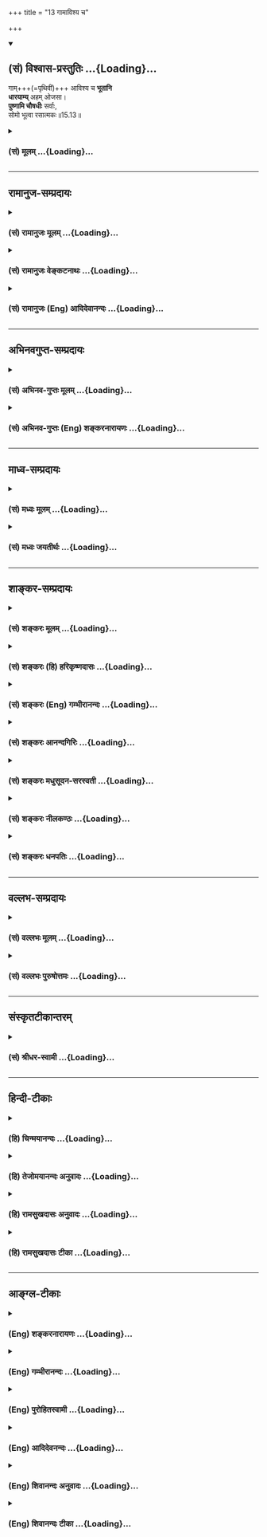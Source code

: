 +++
title = "13 गामाविश्य च"

+++
<div class="js_include" newlevelforh1="2" title="(सं) विश्वास-प्रस्तुतिः" unfilled url="/purANam_vaiShNavam/mahAbhAratam/06-bhIShma-parva/03-bhagavad-gItA-parva/saMskRtam/vishvAsa-prastutiH/15_puruShottama-yogaH/13_gAmAvishya_cha.md">
<details open><summary><h2>(सं) विश्वास-प्रस्तुतिः ...{Loading}...</h2></summary>

गाम्+++(=पृथिवीं)+++ आविश्य च **भूतानि**  
**धारयाम्य्** अहम् ओजसा।  
**पुष्णामि चौषधीः** सर्वाः,  
सोमो भूत्वा रसात्मकः॥15.13॥
</details>
</div>
<div class="js_include collapsed" newlevelforh1="3" title="(सं) मूलम्" unfilled url="/purANam_vaiShNavam/mahAbhAratam/06-bhIShma-parva/03-bhagavad-gItA-parva/saMskRtam/mUlam/15_puruShottama-yogaH/13_gAmAvishya_cha.md">
<details><summary><h3>(सं) मूलम् ...{Loading}...</h3></summary>

गामाविश्य च भूतानि धारयाम्यहमोजसा।  
पुष्णामि चौषधीः सर्वाः सोमो भूत्वा रसात्मकः।।15.13।।
</details>
</div>


_________________
## रामानुज-सम्प्रदायः
<div class="js_include collapsed" newlevelforh1="3" title="(सं) रामानुजः मूलम्" unfilled url="/purANam_vaiShNavam/mahAbhAratam/06-bhIShma-parva/03-bhagavad-gItA-parva/saMskRtam/rAmAnujaH/mUlam/15_puruShottama-yogaH/13_gAmAvishya_cha.md">
<details><summary><h3>(सं) रामानुजः मूलम् ...{Loading}...</h3></summary>

।।15.13।।**अहं [गां]** पृथिवीम् **आविश्य** सर्वाणि **भूतानि ओजसा** मम
अप्रतिहतसामर्थ्येन **धारयामि।** तथा अहम् अमृतरसमयः **सोमो भूत्वा
सर्वौषधीः पुष्णामि।**

</details>
</div>
<div class="js_include collapsed" newlevelforh1="3" title="(सं) रामानुजः वेङ्कटनाथः" unfilled url="/purANam_vaiShNavam/mahAbhAratam/06-bhIShma-parva/03-bhagavad-gItA-parva/saMskRtam/rAmAnujaH/venkaTanAthaH/15_puruShottama-yogaH/13_gAmAvishya_cha.md">
<details><summary><h3>(सं) रामानुजः वेङ्कटनाथः ...{Loading}...</h3></summary>

  
  
।।15.13।। एवमन्येषामपि सर्वेषां तत्तद्विशेषकार्यजननशक्तिः स्वकीयेति
पृथिवीसोमवैश्वानराणां धारणाप्यायनपचनशक्तिभिरुपलक्ष्यते; अन्यथा
स्वशक्तिमात्रकथने प्रकृतवैरूप्यादित्यभिप्रायेणाहपृथिव्याश्च भूतधारिण्या
धारकत्वशक्तिर्मदीयेति। सर्वाणीति -- चराणि स्थावराणि चेत्यर्थः। अन्ये हि
पदार्थाः प्रतिघातिना संयोगेन धारयन्ति अतस्तद्व्यवच्छेदार्थंओजसा इति
स्वासाधारणशक्तिनिर्देशः। तदभावे पृथिव्या धारकत्वशक्तिः
प्रतिहन्येतेत्यभिप्रायेणाहममाप्रतिहतसामर्थ्येनेति। श्रूयते च येन
द्यौरुग्रा पृथिवी च दृढा \[यजुः.का.1।8।5\] स दाधार पृथिवीं द्यामुतेमां
\[ऋक्सं.8।7।3।1\] येनेमे विधृते उभे। विष्णुना विधृते भूमी एतस्य वा
अक्षरस्य प्रशासने गार्गि द्यावापृथिव्यौ विधृते तिष्ठतः \[बृ.उ.3।8।9\]
इति। सोमत्वाकारोऽत्र रसात्मक इति विशेष्यते; तेन पोषणद्वारविवक्षामाह --
अमृतरसमयः सोमो भूत्वेति। अत्र विशेषणशक्त्या रसैः,पुष्णामीति गम्यते।  
  

</details>
</div>
<div class="js_include collapsed" newlevelforh1="3" title="(सं) रामानुजः (Eng) आदिदेवानन्दः" unfilled url="/purANam_vaiShNavam/mahAbhAratam/06-bhIShma-parva/03-bhagavad-gItA-parva/saMskRtam/rAmAnujaH/english/AdidevAnandaH/15_puruShottama-yogaH/13_gAmAvishya_cha.md">
<details><summary><h3>(सं) रामानुजः (Eng) आदिदेवानन्दः ...{Loading}...</h3></summary>

15.13 Entering the earth I uphold all beings by My strength, namely, by My irresistible power, Likewise, becoming the Soma consisting of the juice of the nectar, I nourish all herbs.

</details>
</div>


_________________
## अभिनवगुप्त-सम्प्रदायः
<div class="js_include collapsed" newlevelforh1="3" title="(सं) अभिनव-गुप्तः मूलम्" unfilled url="/purANam_vaiShNavam/mahAbhAratam/06-bhIShma-parva/03-bhagavad-gItA-parva/saMskRtam/abhinava-guptaH/mUlam/15_puruShottama-yogaH/13_gAmAvishya_cha.md">
<details><summary><h3>(सं) अभिनव-गुप्तः मूलम् ...{Loading}...</h3></summary>

।।15.12 -- 15.14।। यदादित्येत्यादि चतुर्विधमित्यन्तम्।
अर्कादितेजस्त्रयरूपतया दशमाध्यायसूचितसृष्टिस्थितिसंहार \[कर्तृत्व\]
प्रकटीकरणे श्रीगुरवः प्राहुः +++(;N श्रीगुरवस्त्त्वाहुः)+++ -- भूतपञ्चकस्य
समस्तव्यस्ततया यल्लोकधारकत्वं ( लोकद्वयाधारकत्वं च) तद्भगवत एव
माहेश्वर्यमित्येतदनेन \[उक्तमिति\]। तथाहि -- रवितेजसः प्रकाशकत्वं
धारकत्वं च तेजोधराद्वयतादात्म्यात्। तदेतदुक्तम् यदादित्यगतम् इति
गामाविश्य च इति चार्धद्वयेन। चान्द्रं तेजः प्रकाशकं पोषकं च;
धराजलतेजोयोगात् +++(K. omits धरा)+++। तदुक्तम् यच्चन्द्रमसि इत्यनेन भागेन
पुष्णामि चौषधीः सर्वाः सोमो भूत्वा रसात्मकः +++(;N omit चौषधीः -- त्मकः)+++
इति चार्धश्लोकेन। वाह्नं तु तेजः प्रकाशनशोषणदहनस्वेदनपचनात्मकं
पृथिव्यप्तेजोवायुयोगात्। तदेतदिहोक्तम् +++(N तदेवेहोक्तम्)+++ यच्चाग्नौ
इत्यनेन; अहं वैश्वानरः इत्यनेन च +++(S;;N इति श्लोकेन च)+++। नभस्तु
बोधावकाशरूपतया सर्वगतमेव।

</details>
</div>
<div class="js_include collapsed" newlevelforh1="3" title="(सं) अभिनव-गुप्तः (Eng) शङ्करनारायणः" unfilled url="/purANam_vaiShNavam/mahAbhAratam/06-bhIShma-parva/03-bhagavad-gItA-parva/saMskRtam/abhinava-guptaH/english/shankaranArAyaNaH/15_puruShottama-yogaH/13_gAmAvishya_cha.md">
<details><summary><h3>(सं) अभिनव-गुप्तः (Eng) शङ्करनारायणः ...{Loading}...</h3></summary>

15.13 See Comment under 15.14

</details>
</div>


_________________
## माध्व-सम्प्रदायः
<div class="js_include collapsed" newlevelforh1="3" title="(सं) मध्वः मूलम्" unfilled url="/purANam_vaiShNavam/mahAbhAratam/06-bhIShma-parva/03-bhagavad-gItA-parva/saMskRtam/madhvaH/mUlam/15_puruShottama-yogaH/13_gAmAvishya_cha.md">
<details><summary><h3>(सं) मध्वः मूलम् ...{Loading}...</h3></summary>

।।15.12 -- 15.14।। पूर्वोक्तमेव ज्ञानं प्रपञ्चयति --
यदादित्यगतमित्यादिना। गां भूमिम्।

</details>
</div>
<div class="js_include collapsed" newlevelforh1="3" title="(सं) मध्वः जयतीर्थः" unfilled url="/purANam_vaiShNavam/mahAbhAratam/06-bhIShma-parva/03-bhagavad-gItA-parva/saMskRtam/madhvaH/jayatIrthaH/15_puruShottama-yogaH/13_gAmAvishya_cha.md">
<details><summary><h3>(सं) मध्वः जयतीर्थः ...{Loading}...</h3></summary>

।।15.13 -- 15.14।। धेनोरावेशो न भूतधारणे कारणमित्यत आह -- **गामि**ति।

</details>
</div>


_________________
## शाङ्कर-सम्प्रदायः
<div class="js_include collapsed" newlevelforh1="3" title="(सं) शङ्करः मूलम्" unfilled url="/purANam_vaiShNavam/mahAbhAratam/06-bhIShma-parva/03-bhagavad-gItA-parva/saMskRtam/shankaraH/mUlam/15_puruShottama-yogaH/13_gAmAvishya_cha.md">
<details><summary><h3>(सं) शङ्करः मूलम् ...{Loading}...</h3></summary>

।।15.13।। -- **गां** पृथिवीम् **आविश्य** प्रविश्य **धारयामि भूतानि**
जगत् **अहम् ओजसा** बलेन यत् बलं कामरागविवर्जितम् ऐश्वरं रूपं
जगद्विधारणाय पृथिव्याम् आविष्टं येन पृथिवी गुर्वी न अधः पतति न विदीर्यते
च। तथा च मन्त्रवर्णः -- येन द्यौरुग्रा पृथिवी च दृढा (तै0 सं0 4।1।8)
इति; स दाधार पृथिवीम् (तै0 सं0 4।1।8) इत्यादिश्च। अतः गामाविश्य च भूतानि
चराचराणि धारयामि इति युक्तमुक्तम्। किं च; पृथिव्यां जाताः **ओषधीः
सर्वाः** व्रीहियवाद्याः **पुष्णामि** पुष्टिमतीः रसस्वादुमतीश्च करोमि
**सोमो भूत्वा रसात्मकः** सोमः सन् रसात्मकः रसस्वभावः। सर्वरसानाम् आकरः
सोमः। स हि सर्वरसात्मकः सर्वाः ओषधीः स्वात्मरसान् अनुप्रवेशयन्
पुष्णाति।। किं च --,

</details>
</div>
<div class="js_include collapsed" newlevelforh1="3" title="(सं) शङ्करः (हि) हरिकृष्णदासः" unfilled url="/purANam_vaiShNavam/mahAbhAratam/06-bhIShma-parva/03-bhagavad-gItA-parva/saMskRtam/shankaraH/hindI/harikRShNadAsaH/15_puruShottama-yogaH/13_gAmAvishya_cha.md">
<details><summary><h3>(सं) शङ्करः (हि) हरिकृष्णदासः ...{Loading}...</h3></summary>

।।15.13।। तथा --, मैं पृथिवीमें प्रविष्ट होकर अपने उस बलसे; जो कि कामना
और आसक्तिसे रहित मेरा ऐश्वर्यबल जगत्को धारण करनेके लिये पृथिवीमें
प्रविष्ट है; जिस बलके कारण भारवती पृथिवी नीचे नहीं गिरती और फटती भी
नहीं; सारे जगत्को धारण करता हूँ। यही बात वेदमन्त्र भी कहते हैं कि जिससे
द्युलोक और भारवती पृथिवी दृढ़ है तथा वह पृथिवीको धारण करता है इत्यादि।
अतः यह कहना ठीक ही है कि मैं पृथिवीमें प्रविष्ट होकर चराचर समस्त
भूतप्राणियोंको धारण करता हूँ। तथा मैं ही रसस्वरूप चन्द्रमा होकर
पृथिवीमें उत्पन्न होनेवाली धान; जौ आदि समस्त ओषधियोंका पोषण करता हूँ
अर्थात् उनको पुष्ट और स्वादयुक्त किया करता हूँ। जो सब रसोंका आत्मा है;
रस ही जिसका स्वभाव है; जो समस्त रसोंकी खानि है वह सोम है; वही अपने रसका
सञ्चार करके; समस्त वनस्पतियोंका पोषण किया करता है।

</details>
</div>
<div class="js_include collapsed" newlevelforh1="3" title="(सं) शङ्करः (Eng) गम्भीरानन्दः" unfilled url="/purANam_vaiShNavam/mahAbhAratam/06-bhIShma-parva/03-bhagavad-gItA-parva/saMskRtam/shankaraH/english/gambhIrAnandaH/15_puruShottama-yogaH/13_gAmAvishya_cha.md">
<details><summary><h3>(सं) शङ्करः (Eng) गम्भीरानन्दः ...{Loading}...</h3></summary>

15.13 Ca, and; avisya, entering; gam, the earth; aham, I; dharayami,
sustain; bhutani, the beings, the world; ojasa, through (My) power, the
power that belongs to God and is free from passing and attachment, (and)
which has penetrated the earth to support it, and owing to which the
heavy earth does not fall and does not crumble. There is a similar
mantra: 'By which the heaven is made mighty, and the earth firm' (Tai.
Sam. 4.1.8.5), and also, 'He supported the earth' (op.cit., 4.1.8.3),
etc. Hence, it has rightly been said, 'Entering the earth I sustain the
moving and non-moving beings.' Moreover, pusnami, I nourish, I make
healthy and full of the sweet flavour of juices; sarvah, all; osadhih,
the plants-paddy, barley, etc.; bhutva, by becoming; somah, Soma;
rasatmakah, which is of the nature of sap. Soma consists of all the
juices; it is the source of all juices. Indeed, it nourishes all plants
by infusing its own juice into everything. Besides,

</details>
</div>
<div class="js_include collapsed" newlevelforh1="3" title="(सं) शङ्करः आनन्दगिरिः" unfilled url="/purANam_vaiShNavam/mahAbhAratam/06-bhIShma-parva/03-bhagavad-gItA-parva/saMskRtam/shankaraH/AnandagiriH/15_puruShottama-yogaH/13_gAmAvishya_cha.md">
<details><summary><h3>(सं) शङ्करः आनन्दगिरिः ...{Loading}...</h3></summary>

।।15.13।। इतश्च सर्वात्मत्वं प्रकृतपदस्य युक्तमित्याह -- **किञ्चेति।**
ईश्वरो हि पृथिवीदेवतारूपेण पृथिवीं प्रविश्य भूतशब्दितं जगदैश्वरेणैव बलेन
बिभर्ति। ततो गुर्व्यपि पृथिवी विदीर्य नाधो निपततीत्यत्र प्रमाणमाह --
**तथाचेति।** परस्यैव हिरण्यगर्भात्मनावस्थानान्न मन्त्रयोरन्यपरतेति भावः।
देवतात्मना द्यावापृथिव्योरुग्रत्वमुद्धरणत्वसामर्थ्यं तथापीश्वरायत्तमेव
स्वरूपधारणं तदपेक्षया दुर्बलत्वादिति द्रष्टव्यम्। ईश्वरस्य सर्वात्मत्वे
हेत्वन्तरमाह -- **किञ्चेति।** रसात्मकसोमरूपतापत्तावपि कथमोषधीरीश्वरः
सर्वाः पुष्णातीत्याशङ्क्याह -- **सर्वेति।**

</details>
</div>
<div class="js_include collapsed" newlevelforh1="3" title="(सं) शङ्करः मधुसूदन-सरस्वती" unfilled url="/purANam_vaiShNavam/mahAbhAratam/06-bhIShma-parva/03-bhagavad-gItA-parva/saMskRtam/shankaraH/madhusUdana-sarasvatI/15_puruShottama-yogaH/13_gAmAvishya_cha.md">
<details><summary><h3>(सं) शङ्करः मधुसूदन-सरस्वती ...{Loading}...</h3></summary>

।।15.13।। किंच गां पृथिवीं पृथिवीदेवतारूपेणाविश्य ओजसा निजेन बलेन पृथिवीं
धूलिमुष्टितुल्यां दृढीकृत्य भूतानि पृथिव्याधेयानि वस्तून्यहमेव धारयामि।
अन्यथा पृथिवी सिकतामुष्टिवद्विशीर्येताधो निमज्जेद्वा। येन द्यौरुग्रा
पृथिवी च दृढा इति मन्त्रवर्णात्स दाधार पृथिवीं इति च हिरण्यगर्भभावापन्नं
भगवन्तमेवाह। किंच रसात्मकः सर्वरसस्वभावः सोमो भूत्वा ओषधीः सर्वा
व्रीहियवाद्याः पृथिव्यां जाता अहमेव पुष्णामि पुष्टिमतीः स्वादुमतीश्च
करोमि।

</details>
</div>
<div class="js_include collapsed" newlevelforh1="3" title="(सं) शङ्करः नीलकण्ठः" unfilled url="/purANam_vaiShNavam/mahAbhAratam/06-bhIShma-parva/03-bhagavad-gItA-parva/saMskRtam/shankaraH/nIlakaNThaH/15_puruShottama-yogaH/13_gAmAvishya_cha.md">
<details><summary><h3>(सं) शङ्करः नीलकण्ठः ...{Loading}...</h3></summary>

।।15.13।। न केवलमादित्यादिगतप्रकाशनसामर्थ्यं मामकमपि तु पृथिव्यादिगतं
भूतधारणव्यापनसामर्थ्यमपि मदीयमेवेत्याह -- **गामिति।** गां पृथिवीमाविश्य
तां पृथिवीं दृढां कृत्वा भूतान्यहमेव धारयामि ओजसा बलेन। अन्यथा पृथिवी
सिकतामुष्टिवद्विशीर्येत। तथा च मन्त्रवर्णःयेन द्यौरुग्रा पृथिवी च दृढा
इति। स दाधार पृथिवीं इति। च तथाहमेव सोमो रसात्मको जलात्मकःरसो जलं रसो
हर्षः इत्यनेकार्थमञ्जरी। जलमयो भूत्वा सर्वा ओषधीः पुष्णामि च रसवतीः
पुष्टाश्च करोमि। सोमो हि स्वात्मरसानुप्रवेशेन सर्वा ओषधीः पुष्णातीति
प्रसिद्धम्।

</details>
</div>
<div class="js_include collapsed" newlevelforh1="3" title="(सं) शङ्करः धनपतिः" unfilled url="/purANam_vaiShNavam/mahAbhAratam/06-bhIShma-parva/03-bhagavad-gItA-parva/saMskRtam/shankaraH/dhanapatiH/15_puruShottama-yogaH/13_gAmAvishya_cha.md">
<details><summary><h3>(सं) शङ्करः धनपतिः ...{Loading}...</h3></summary>

।।15.13।। किंच यद्धलं कामरागविवर्जितमैश्वरं जगद्विधाराणाय
पृथिव्यामाविष्टं येन गुर्वी पृथ्वी नाधः पतति नापि
सिकतामुष्टिवज्जलोपरिस्थितापि विशीर्यते। तथाच मन्त्रवर्णःयेन द्योरुग्रा
पृथिवी च दृढा इति;स दाधार पृथिवीं इति च; तेनौजसा बलेन गां पृथिवीमाविश्य
प्रविश्य भूतानि चराचराणि धारयामि। किंच रसात्मकः सर्वरसस्वभावः सोमो
भूत्वा स्वात्मरसावेशेन पृथिव्या जाता ओषधीः सर्वा व्रीहियवाद्याः पुष्णामि
पुष्टिमती रसस्वादवतीश्च करोमि।

</details>
</div>


_________________
## वल्लभ-सम्प्रदायः
<div class="js_include collapsed" newlevelforh1="3" title="(सं) वल्लभः मूलम्" unfilled url="/purANam_vaiShNavam/mahAbhAratam/06-bhIShma-parva/03-bhagavad-gItA-parva/saMskRtam/vallabhaH/mUlam/15_puruShottama-yogaH/13_gAmAvishya_cha.md">
<details><summary><h3>(सं) वल्लभः मूलम् ...{Loading}...</h3></summary>

।।15.13।। किञ्च सूर्यादिष्विव भूम्यादिष्वपि या धारणपोषणपाचनशक्तिः साऽपि
मदीयेत्याह -- गामिति। ओजसा भुवमाविश्य भूतानि धारयामि तत्र
धारणशक्तिर्मदंशतेजोभूता। पोषणशक्तिमाह -- सोम एव पुष्णामीति
रसात्मकोऽमृतमयः सोमो भूत्वौषधीः व्रीह्याद्याः पुष्णामि। इदं च
सोमोत्पत्तौ निरूपितम्।

</details>
</div>
<div class="js_include collapsed" newlevelforh1="3" title="(सं) वल्लभः पुरुषोत्तमः" unfilled url="/purANam_vaiShNavam/mahAbhAratam/06-bhIShma-parva/03-bhagavad-gItA-parva/saMskRtam/vallabhaH/puruShottamaH/15_puruShottama-yogaH/13_gAmAvishya_cha.md">
<details><summary><h3>(सं) वल्लभः पुरुषोत्तमः ...{Loading}...</h3></summary>

  
  
।।15.13।। एवमेव सर्वरूपो भूत्वा सर्वं करोमीत्याह -- गामाविश्येति। गां
पृथ्वीं ओजसा बलेन आविश्य अहं भूतानि धारयामि। अहमेव सोमः अमृतमयरसात्मको
रसमयो भूत्वा औषधीः सर्वा व्रीह्यादिकाः भूतानां पृथ्वीरूपेण धृतानां
रसपोषार्थं पुष्णामि पुष्टाः करोमि वर्धयामीत्यर्थः।  
  

</details>
</div>


_________________
## संस्कृतटीकान्तरम्
<div class="js_include collapsed" newlevelforh1="3" title="(सं) श्रीधर-स्वामी" unfilled url="/purANam_vaiShNavam/mahAbhAratam/06-bhIShma-parva/03-bhagavad-gItA-parva/saMskRtam/shrIdhara-svAmI/15_puruShottama-yogaH/13_gAmAvishya_cha.md">
<details><summary><h3>(सं) श्रीधर-स्वामी ...{Loading}...</h3></summary>

।।15.13।। किंच **-- गामाविश्येति।** गां पृथ्वीमोजसा बलेनाधिष्ठाय अहमेव
चराचराणि भूतानि धारयामि; अहमेव रसमयः सोमो भूत्वा व्रीह्याद्यौषधीः सर्वाः
संवर्धयामि।

</details>
</div>


_________________
## हिन्दी-टीकाः
<div class="js_include collapsed" newlevelforh1="3" title="(हि) चिन्मयानन्दः" unfilled url="/purANam_vaiShNavam/mahAbhAratam/06-bhIShma-parva/03-bhagavad-gItA-parva/hindI/chinmayAnandaH/15_puruShottama-yogaH/13_gAmAvishya_cha.md">
<details><summary><h3>(हि) चिन्मयानन्दः ...{Loading}...</h3></summary>

।।15.13।। निसन्देह कृत्रिम उर्वरकों के आविष्कार के बहुत पूर्व से पृथ्वी
का दीर्घ इतिहास रहा है। संभवत अतीत के कुछ युगों में वर्तमान समय से भी
अधिक जनसंख्या इस पृथ्वी रही होगी। इस पर भी पृथ्वी ने जीवन को धारण कर रखा
है। इस लोक के प्राणियों के धारणपोषण करने की पृथ्वी की क्षमता; उष्णता;
खनिज द्रव्य आदि सभी भगवान् के ओजस्वरूप हैं। इसका अर्थ यह हुआ कि जो
चैतन्य सूर्य की उपाधि में प्रकाश तथा उष्णता के रूप में व्यक्त होता है;
वही चैतन्य पृथ्वी में उसकी उर्वरा शक्ति और जीवन को धारण करने वाली गुप्त
पौष्टिकता के रूप में व्यक्त होता है। रसस्वरूप चन्द्रमा बनकर मैं औषधियों
का पोषण करता हूँ वही एक चेतन तत्त्व चन्द्रमा के माध्यम से चन्द्रप्रकाश
के रूप में व्यक्त होकर वनस्पतियों को पौष्टिक तत्त्वों से भर देता है। यदि
इस कथन को पूर्व की पीढ़ी ने अस्वीकार किया होगा; तो आज की वैज्ञानिक
शिक्षा पाये हुये विद्यार्थी गण इस कथन को चुनौती देने का साहस नहीं
करेंगे। आधुनिक कृषि विज्ञान यह सिद्ध करता है कि ग्रहमण्डलों का; और विशेष
रूप से चन्द्रमा का; कृषि की अनुमानित उपज से एक अटूट सम्बन्ध है आधुनिक
प्रयोगों से प्राप्त विवरणानुसार जहाँ टमाटर के बीजों को पूर्णिमा के दिन
बोया गया और पुन पूर्णिमा के दिन ही तोड़ा गया; तो वहाँ अनुसंधानकर्ताओं ने
पाया कि टमाटर की उपज सामान्य की अपेक्षा अधिक हुई थी। यह एक सुविदित और
सर्वत्र स्वीकृत तथ्य है कि बीजों के लिये सुरक्षित रखे गये धान को न केवल
सूर्य के ताप में सुखाया जाता है; वरन् उसे चन्द्रमा के प्रकाश में भी रखा
जाता है। प्राकृतिक तथा आयुर्वेदिक चिकित्सक भी कुछ औषधियों को किसी
निश्चित अवधि तक चन्द्रमा के प्रकाश में रखते हैं; और उनका यह कथन है कि
इससे उन औषधियों में रोगोपचार की क्षमता आ,जाती है। इस श्लोक में इन सभी
तथ्यों को इंगित मात्र किया गया है; जिससे यह सिद्ध होता है कि भगवान्
श्रीकृष्ण का कथन अवैज्ञानिक नहीं है। भौतिक जगत् के सूर्य; चन्द्रमा और
अग्नि ये ऊर्जा के स्रोत वस्तुत अनन्तस्वरूप परमात्मा ही हैं। सूर्य में यह
प्रकाश है और चन्द्रमा में वह रसस्वरूप पोषक तत्त्व है। वही चैतन्य पृथ्वी
में प्रवेश कर समस्त प्राणियों का धारणपोषण करने वाला बन जाता है। और

</details>
</div>
<div class="js_include collapsed" newlevelforh1="3" title="(हि) तेजोमयानन्दः अनुवादः" unfilled url="/purANam_vaiShNavam/mahAbhAratam/06-bhIShma-parva/03-bhagavad-gItA-parva/hindI/tejomayAnandaH/anuvAdaH/15_puruShottama-yogaH/13_gAmAvishya_cha.md">
<details><summary><h3>(हि) तेजोमयानन्दः अनुवादः ...{Loading}...</h3></summary>

।।15.13।। मैं ही पृथ्वी में प्रवेश करके अपने ओज से भूतमात्र को धारण करता
हूँ और रसस्वरूप चन्द्रमा बनकर समस्त औषधियों का अर्थात् वनस्पतियों का
पोषण करता हूँ।।  
  

</details>
</div>
<div class="js_include collapsed" newlevelforh1="3" title="(हि) रामसुखदासः अनुवादः" unfilled url="/purANam_vaiShNavam/mahAbhAratam/06-bhIShma-parva/03-bhagavad-gItA-parva/hindI/rAmasukhadAsaH/anuvAdaH/15_puruShottama-yogaH/13_gAmAvishya_cha.md">
<details><summary><h3>(हि) रामसुखदासः अनुवादः ...{Loading}...</h3></summary>

।।15.13।। मैं ही पृथ्वीमें प्रविष्ट होकर अपनी शक्तिसे समस्त प्राणियोंको
धारण करता हूँ; और मैं ही रसमय चन्द्रमाके रूपमें समस्त
ओषधियों-(वनस्पतियों-) को पुष्ट करता हूँ।

</details>
</div>
<div class="js_include collapsed" newlevelforh1="3" title="(हि) रामसुखदासः टीका" unfilled url="/purANam_vaiShNavam/mahAbhAratam/06-bhIShma-parva/03-bhagavad-gItA-parva/hindI/rAmasukhadAsaH/TIkA/15_puruShottama-yogaH/13_gAmAvishya_cha.md">
<details><summary><h3>(हि) रामसुखदासः टीका ...{Loading}...</h3></summary>

।।15.13।।***व्याख्या --***  **गामाविश्य च भूतानि धारयाम्यहमोजसा --**
भगवान् ही पृथ्वीमें प्रवेश करके उसपर स्थित सम्पूर्ण स्थावरजङ्गम
प्राणियोंको धारण करते हैं। तात्पर्य यह है कि पृथ्वीमें जो धारणशक्ति
देखनेमें आती है; वह पृथ्वीकी अपनी न होकर भगवान्की ही है **(टिप्पणी प₀
774.1)**।  
  
वैज्ञानिक भी इस बातको स्वीकार करते हैं कि पृथ्वीकी अपेक्षा जलका स्तर
ऊँचा है और पृथ्वीपर जलका भाग स्थलकी अपेक्षा बहुत अधिक है **(टिप्पणी प₀
774.2)**। ऐसा होनेपर भी पृथ्वी जलमग्न नहीं होती -- यह भगवान्की
धारणशक्तिका ही प्रभाव है। पृथ्वीके उपलक्षणसे यह समझना चाहिये कि पृथ्वीके
सिवाय जहाँ भी धारणशक्ति देखनेमें आती है; वह सब भगवान्की ही है। पृथ्वीमें
अन्नादि ओषधियोंको उत्पन्न करनेकी (उत्पादिका) शक्ति एवं
गुरुत्वाकर्षणशक्ति भी भगवान्की ही समझनी चाहिये।**पुष्णामि चौषधीः सर्वाः
सोमो भूत्वा रसात्मकः --** चन्द्रमामें दो शक्तियाँ हैं -- प्रकाशिकाशक्ति
और पोषणशक्ति। प्रकाशिकाशक्तिमें अपने प्रभावका वर्णन पूर्वश्लोकमें करनेके
बाद अब भगवान् इस श्लोकमें,चन्द्रमाकी पोषणशक्तिमें अपना प्रभाव बताते हैं
कि चन्द्रमाके माध्यमसे सम्पूर्ण वनस्पतियोंको मैं ही पुष्ट करता
हूँ। चन्द्रमा शुक्लपक्षमें पोषक और कृष्णपक्षमें शोषक होता है।
शुक्लपक्षमें रसमय चन्द्रमाकी मधुर किरणोंसे अमृतवर्षा होनेके कारण ही
लतावृक्षादि पुष्ट होते हैं और फलतेफूलते हैं। माताके उदरमें स्थित शिशु भी
शुक्लपक्षमें वृद्धिको प्राप्त होता है। यहाँ **सोमः** पद चन्द्रलोकका वाचक
है; चन्द्रमण्डलका नहीं। नेत्रोंसे हमें जो दीखता है; वह चन्द्रमण्डल है।
चन्द्रमण्डलसे भी ऊपर (आँखोंसे न दीखनेवाला) चन्द्रलोक है। उपर्युक्त
पदोंमें विशेषरूपसे **सोमः** पद देनेका अभिप्राय यह है कि चन्द्रमामें
प्रकाशके साथसाथ अमृतवर्षाकी शक्ति भी है। वह अमृत पहले चन्द्रलोकसे
चन्द्रमण्डलमें आता है और फिर चन्द्रमण्डलसे भूमण्डलपर आता है। यहाँ
**ओषधीः** पदके अन्तर्गत गेहूँ; चना आदि सब प्रकारके अन्न समझने चाहिये।
चन्द्रमाके द्वारा पुष्ट हुए अन्नका भोजन करनेसे ही मनुष्य; पशु; पक्षी आदि
समस्त प्राणी पुष्टि प्राप्त करते हैं। ओषधियों; वनस्पतियोंमें शरीरको
पुष्ट करनेकी जो शक्ति है; वह चन्द्रमासे आती है। चन्द्रमाकी वह पोषणशक्ति
भी उसकी अपनी न होकर भगवान्की ही है। भगवान् ही चन्द्रमाको निमित्त बनाकर
सबका पोषण करते हैं।  
  
***सम्बन्ध --***  समष्टिशक्तिमें अपना प्रभाव बतानेके बाद अब भगवान् जिस
शक्तिसे व्यष्टिजगत्में क्रियाएँ हो रही हैं; उस व्यष्टिशक्तिमें अपना
प्रभाव बताते हैं।

</details>
</div>


_________________
## आङ्ग्ल-टीकाः
<div class="js_include collapsed" newlevelforh1="3" title="(Eng) शङ्करनारायणः" unfilled url="/purANam_vaiShNavam/mahAbhAratam/06-bhIShma-parva/03-bhagavad-gItA-parva/english/shankaranArAyaNaH/15_puruShottama-yogaH/13_gAmAvishya_cha.md">
<details><summary><h3>(Eng) शङ्करनारायणः ...{Loading}...</h3></summary>

15.13. And penetrating the earth I support \[all\] beings with \[My\]
energy; being the sapful moon, I nourish all plants.

</details>
</div>
<div class="js_include collapsed" newlevelforh1="3" title="(Eng) गम्भीरानन्दः" unfilled url="/purANam_vaiShNavam/mahAbhAratam/06-bhIShma-parva/03-bhagavad-gItA-parva/english/gambhIrAnandaH/15_puruShottama-yogaH/13_gAmAvishya_cha.md">
<details><summary><h3>(Eng) गम्भीरानन्दः ...{Loading}...</h3></summary>

15.13 And entering the earth I sustain the beings through (My) power;
and nourish all the plants by becoming Soma \[According to S. and most other translators, Soma means the moon.-Tr.\] which is of the nature of sap.

</details>
</div>
<div class="js_include collapsed" newlevelforh1="3" title="(Eng) पुरोहितस्वामी" unfilled url="/purANam_vaiShNavam/mahAbhAratam/06-bhIShma-parva/03-bhagavad-gItA-parva/english/purohitasvAmI/15_puruShottama-yogaH/13_gAmAvishya_cha.md">
<details><summary><h3>(Eng) पुरोहितस्वामी ...{Loading}...</h3></summary>

15.13 1 enter this world and animate all My creatures with My vitality;
and by My cool moonbeams I nourish the plants.

</details>
</div>
<div class="js_include collapsed" newlevelforh1="3" title="(Eng) आदिदेवनन्दः" unfilled url="/purANam_vaiShNavam/mahAbhAratam/06-bhIShma-parva/03-bhagavad-gItA-parva/english/AdidevanandaH/15_puruShottama-yogaH/13_gAmAvishya_cha.md">
<details><summary><h3>(Eng) आदिदेवनन्दः ...{Loading}...</h3></summary>

15.13 And entering the earth I uphold all beings by My strength. I nourish all herbs, becoming the juicy Soma.

</details>
</div>
<div class="js_include collapsed" newlevelforh1="3" title="(Eng) शिवानन्दः अनुवादः" unfilled url="/purANam_vaiShNavam/mahAbhAratam/06-bhIShma-parva/03-bhagavad-gItA-parva/english/shivAnandaH/anuvAdaH/15_puruShottama-yogaH/13_gAmAvishya_cha.md">
<details><summary><h3>(Eng) शिवानन्दः अनुवादः ...{Loading}...</h3></summary>

15.13 Permeating the earth I support all beings by (My) energy; and having become the watery moon I nourish all herbs.

</details>
</div>
<div class="js_include collapsed" newlevelforh1="3" title="(Eng) शिवानन्दः टीका" unfilled url="/purANam_vaiShNavam/mahAbhAratam/06-bhIShma-parva/03-bhagavad-gItA-parva/english/shivAnandaH/TIkA/15_puruShottama-yogaH/13_gAmAvishya_cha.md">
<details><summary><h3>(Eng) शिवानन्दः टीका ...{Loading}...</h3></summary>

15.13 गाम the earth; आविश्य permeating; च and; भूतानि all beings;
धारयामि support; अहम् I; ओजसा by (My) energy; पुष्णामि (I) nourish; च
and; औषधीः the herbs; सर्वाः all; सोमः moon; भूत्वा having become
रसात्मकः watery.Commentary The immanence of the Lord as the allsustaining life is described in this verse.Ojas The energy of the Lord (Isvara). The vast heaven and earth are firmly held by this energy.
It permeates the earth to support the world. This energy is destitute of passion and attachment. As the vast earth is supported by the energy of the Lord; it does not fall; it is not broken down to pieces and it does not sink into the nether worlds.The Lord penetrates the earth and supports all movable and immovable objects by His energy.Rasatmakah somah The watery moon The moon is regarded as the repository of all savours or,fluids (Rasas). I; becoming the watery moon; nourish all herbs and plants such as rice; wheat; etc.; by infusing sap into them;
and make them savoury. I feed the vegetable kingdom with My vital juice
(Ojas) which pervades the soil and generates sweet juice or sap in herbs; plants and trees. The watery or savoury moon nourishes all herbs and plants by infusing sap or savours into them.Moreover --

</details>
</div>

